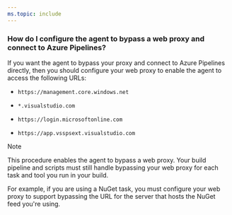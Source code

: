 ```yaml
---
ms.topic: include
---
```


### How do I configure the agent to bypass a web proxy and connect to Azure Pipelines?

If you want the agent to bypass your proxy and connect to Azure Pipelines directly, then you should configure your web proxy to enable the agent to access the following URLs:

* `https://management.core.windows.net`

* `*.visualstudio.com`

* `https://login.microsoftonline.com`

* `https://app.vsspsext.visualstudio.com`

> [!NOTE]
> This procedure enables the agent to bypass a web proxy. Your build pipeline and scripts must still handle bypassing your web proxy for each task and tool you run in your build.
>
> For example, if you are using a NuGet task, you must configure your web proxy to support bypassing the URL for the server that hosts the NuGet feed you're using.


